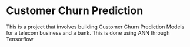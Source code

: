 # Customer Churn Prediction

This is a project that involves building Customer Churn Prediction Models for a telecom business and a bank. This is done using ANN through Tensorflow
